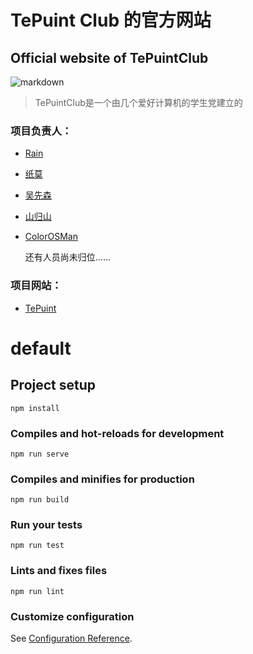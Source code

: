 # TePuint Club 的官方网站
## Official website of TePuintClub

![markdown](https://avatars1.githubusercontent.com/u/72178612?s=200&v=4 "logo")

>TePuintClub是一个由几个爱好计算机的学生党建立的

### 项目负责人：

- [Rain](https://github.com/Rain0073)

- [纸莫](https://github.com/zhimochina)

- [吴先森](https://github.com/unknown-o)

- [山归山](https://github.com/ZhangZsky)

- [ColorOSMan](https://github.com/Archyix)


   还有人员尚未归位......
     
     
### 项目网站：

- [TePuint](https://tepuint.club/)




# default

## Project setup
```
npm install
```

### Compiles and hot-reloads for development
```
npm run serve
```

### Compiles and minifies for production
```
npm run build
```

### Run your tests
```
npm run test
```

### Lints and fixes files
```
npm run lint
```

### Customize configuration
See [Configuration Reference](https://cli.vuejs.org/config/).


